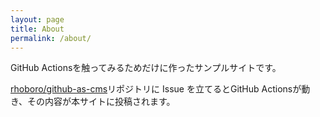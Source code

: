 ```yaml
---
layout: page
title: About
permalink: /about/
---
```


GitHub Actionsを触ってみるためだけに作ったサンプルサイトです。

[rhoboro/github-as-cms](https://github.com/rhoboro/github-as-cms/issues)リポジトリに Issue を立てるとGitHub Actionsが動き、その内容が本サイトに投稿されます。

